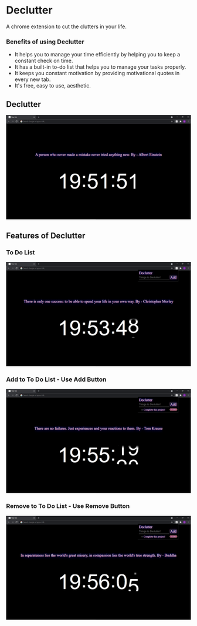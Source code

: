 # Declutter
A chrome extension to cut the clutters in your life.

### Benefits of using Declutter

- It helps you to manage your time efficiently by helping you to keep a constant check on time.
- It has a built-in to-do list that helps you to manage your tasks properly.
- It keeps you constant motivation by providing motivational quotes in every new tab.
- It's free, easy to use, aesthetic.


## Declutter
![](./img/declutter.png)
## Features of Declutter
### To Do List
![](./img/todo.png)
### Add to To Do List - Use Add Button
![](./img/todo_add.png)
### Remove to To Do List - Use Remove Button
![](./img/todo_remove.png)
